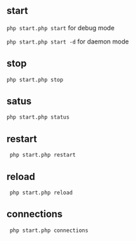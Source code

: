 ## start
```php start.php start``` for debug mode

```php start.php start -d``` for daemon mode

## stop
```php start.php stop```

## satus 
```php start.php status```

## restart
``` php start.php restart```

## reload
``` php start.php reload```

## connections
``` php start.php connections```
